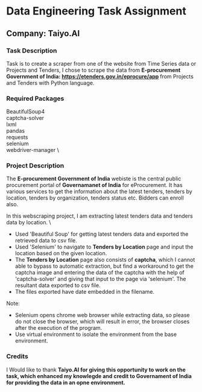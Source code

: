 # Data Engineering Task Assignment
## Company: Taiyo.AI

### Task Description
Task is to create a scraper from one of the website from Time Series data or Projects and Tenders, I chose to scrape the data from <strong>E-procurement Government of India: https://etenders.gov.in/eprocure/app </strong> from Projects and Tenders with Python language.


### Required Packages
BeautifulSoup4 \
captcha-solver \
lxml \
pandas \
requests \
selenium \
webdriver-manager \

### Project Description
The <strong>E-procurement Government of India</strong> webiste is the central public procurement portal of <strong>Governamanet of India</strong> for eProcurement. It has various services to get the information about the latest tenders, tenders by location, tenders by organization, tenders status etc. Bidders can enroll also.

In this webscraping project, I am extracting latest tenders data and tenders data by location. \ 
* Used 'Beautiful Soup' for getting latest tenders data and exported the retrieved data to csv file.
* Used 'Selenium' to navigate to <strong>Tenders by Location</strong> page and input the location based on the given location.
* The <strong>Tenders by Location</strong> page also consists of <strong>captcha</strong>, which I cannot able to bypass to automatic extraction, but find a workaround to get the captcha image and entering the data of the captcha with the help of 'captcha-solver' and giving that input to the page via 'selenium'. The resultant data exported to csv file.
* The files exported have date embedded in the filename.

Note:
* Selenium opens chrome web browser while extracting data, so please do not close the browser, which will result in error, the browser closes after the execution of the program.
* Use virtual environment to isolate the environment from the base environment.

### Credits
I Would like to thank <strong>Taiyo.AI<strong> for giving this opportunity to work on the task, which enhanced my knowlegde and credit to <strong>Governament of India</strong> for providing the data in an opne environment.
